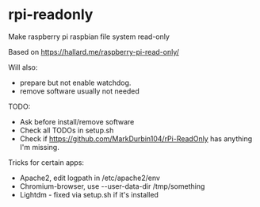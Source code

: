 # rpi-readonly
Make raspberry pi raspbian file system read-only

Based on https://hallard.me/raspberry-pi-read-only/

Will also:
* prepare but not enable watchdog.
* remove software usually not needed

TODO:
* Ask before install/remove software
* Check all TODOs in setup.sh
* Check if https://github.com/MarkDurbin104/rPi-ReadOnly has anything I'm missing.

Tricks for certain apps:
* Apache2, edit logpath in /etc/apache2/env
* Chromium-browser, use --user-data-dir /tmp/something
* Lightdm - fixed via setup.sh if it's installed
